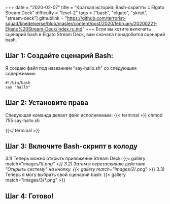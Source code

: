 +++
date = "2020-02-07"
title = "Краткая история: Bash-скрипты с Elgato Stream Deck"
difficulty = "level-2"
tags = ["bash", "elgato", "skript", "stream-deck"]
githublink = "https://github.com/terrorist-squad/knedelverse/blob/master/content/post/2020/february/20200221-Elgato%20Stream-Deck/index.ru.md"
+++
Если вы хотите включить сценарий bash в Elgato Stream Deck, вам сначала понадобится сценарий bash.
## Шаг 1: Создайте сценарий Bash:
Я создаю файл под названием "say-hallo.sh" со следующим содержимым:
```
#!/bin/bash
say "hallo"

```

## Шаг 2: Установите права
Следующая команда делает файл исполняемым:
{{< terminal >}}
chmod 755 say-hallo.sh

{{</ terminal >}}

## Шаг 3: Включите Bash-скрипт в колоду
3.1) Теперь можно открыть приложение Stream Deck:
{{< gallery match="images/1/*.png" >}}
3.2) Затем я перетаскиваю действие "Открыть систему" на кнопку.
{{< gallery match="images/2/*.png" >}}
3.3) Теперь я могу выбрать свой сценарий bash:
{{< gallery match="images/3/*.png" >}}

## Шаг 4: Готово!
